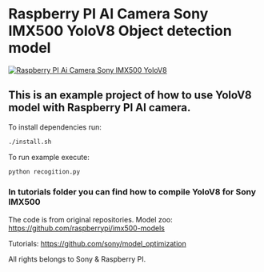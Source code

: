 # Raspberry PI AI Camera Sony IMX500 YoloV8 Object detection model

[![Raspberry PI Ai Camera Sony IMX500 YoloV8](/images/rasbperry-py-ai-camera-yolo8-youtube.jpg)](https://www.youtube.com/watch?v=AGu9_UfNlNc)

## This is an example project of how to use YoloV8 model with Raspberry PI AI camera.

To install dependencies run:

```bash
./install.sh
```

To run example execute:

```bash
python recogition.py
```

### In tutorials folder you can find how to compile YoloV8 for Sony IMX500

The code is from original repositories.
Model zoo:
https://github.com/raspberrypi/imx500-models

Tutorials:
https://github.com/sony/model_optimization

All rights belongs to Sony & Raspberry PI.